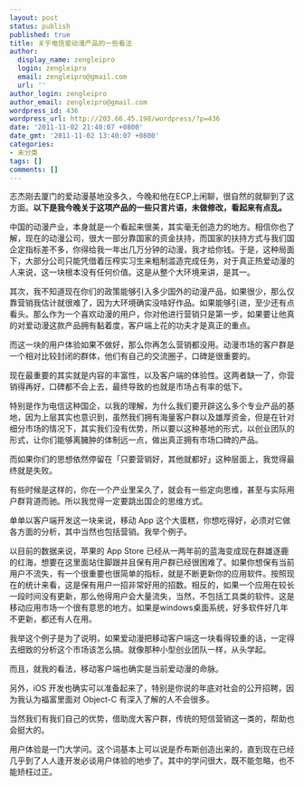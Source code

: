 ```yaml
---
layout: post
status: publish
published: true
title: 关于电信爱动漫产品的一些看法
author:
  display_name: zengleipro
  login: zengleipro
  email: zengleipro@gmail.com
  url: ''
author_login: zengleipro
author_email: zengleipro@gmail.com
wordpress_id: 436
wordpress_url: http://203.66.45.198/wordpress/?p=436
date: '2011-11-02 21:40:07 +0800'
date_gmt: '2011-11-02 13:40:07 +0800'
categories:
- 未分类
tags: []
comments: []
---
```

志杰刚去厦门的爱动漫基地没多久，今晚和他在ECP上闲聊，很自然的就聊到了这方面。**以下是我今晚关于这项产品的一些只言片语，未做修改，看起来有点乱。**

中国的动漫产业，本身就是一个看起来很美，其实毫无创造力的地方。相信你也了解，现在的动漫公司，很大一部分靠国家的资金扶持，而国家的扶持方式与我们国企定指标差不多，你得给我一年出几万分钟的动漫，我才给你钱。于是，这种局面下，大部分公司只能凭借着压榨实习生来粗制滥造完成任务，对于真正热爱动漫的人来说，这一块根本没有任何价值。这是从整个大环境来讲，是其一。

其次，我不知道现在你们的政策能够引入多少国外的动漫产品，如果很少，那么仅靠营销我估计就很难了，因为大环境确实没啥好作品。如果能够引进，至少还有点看头。那么作为一个喜欢动漫的用户，你对他进行营销只是第一步，如果要让他真的对爱动漫这款产品拥有黏着度，客户端上花的功夫才是真正的重点。

而这一块的用户体验如果不做好，那么你再怎么营销都没用。动漫市场的客户群是一个相对比较封闭的群体，他们有自己的交流圈子，口碑是很重要的。

现在最重要的其实就是内容的丰富性，以及客户端的体验性。这两者缺一了，你营销得再好，口碑都不会上去，最终导致的也就是市场占有率的低下。

特别是作为电信这种国企，以我的理解，为什么我们要开辟这么多个专业产品的基地，因为上层其实也意识到，虽然我们拥有海量客户群以及雄厚资金，但是在针对细分市场的情况下，其实我们没有优势，所以要以这种基地的形式，以创业团队的形式，让你们能够离臃肿的体制远一点，做出真正拥有市场口碑的产品。

而如果你们的思想依然停留在「只要营销好，其他就都好」这种层面上，我觉得最终就是失败。

有些时候是这样的，你在一个产业里呆久了，就会有一些定向思维，甚至与实际用户群背道而驰。所以我觉得一定要跳出国企的思维方式。

单单以客户端开发这一块来说，移动 App 这个大蛋糕，你想吃得好，必须对它做各方面的分析，其中当然也包括营销。我举个例子。

以目前的数据来说，苹果的 App Store 已经从一两年前的蓝海变成现在群雄逐鹿的红海，想要在这里面站住脚跟并且保有用户群已经很困难了。如果你想保有当前用户不流失，有一个很重要也很简单的指标，就是不断更新你的应用软件。按照现在的统计来看，这是保有用户一招非常好用的招数。相反的，如果一个应用在较长一段时间没有更新，那么他得用户会大量流失，当然，不包括工具类的软件。这是移动应用市场一个很有意思的地方。如果是windows桌面系统，好多软件好几年不更新，都还有人在用。

我举这个例子是为了说明，如果爱动漫把移动客户端这一块看得较重的话，一定得去细致的分析这个市场该怎么搞。就像那种小型创业团队一样，从头学起。

而且，就我的看法，移动客户端也确实是当前爱动漫的命脉。

另外，iOS 开发也确实可以准备起来了，特别是你说的年底对社会的公开招聘，因为我认为福富里面对 Object-C 有深入了解的人不会很多。

当然我们有我们自己的优势，借助庞大客户群，传统的短信营销这一类的，帮助也会挺大的。

用户体验是一门大学问。这个词基本上可以说是乔布斯创造出来的，直到现在已经几乎到了人人逢开发必谈用户体验的地步了。其中的学问很大，既不能忽略，也不能矫枉过正。
